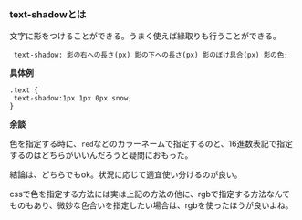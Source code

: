 ###  text-shadowとは

文字に影をつけることができる。うまく使えば縁取りも行うことができる。

```
 text-shadow: 影の右への長さ(px) 影の下への長さ(px) 影のぼけ具合(px) 影の色;
```

**具体例**

```
.text {
 text-shadow:1px 1px 0px snow;
}
```

**余談**

色を指定する時に、`red`などのカラーネームで指定するのと、16進数表記で指定するのはどちらがいいんだろうと疑問におもった。

結論は、どちらでもok。状況に応じて適宜使い分けるのが良い。

cssで色を指定する方法には実は上記の方法の他に、rgbで指定する方法なんてものもあり、微妙な色合いを指定したい場合は、rgbを使ったほうが良いよね。
